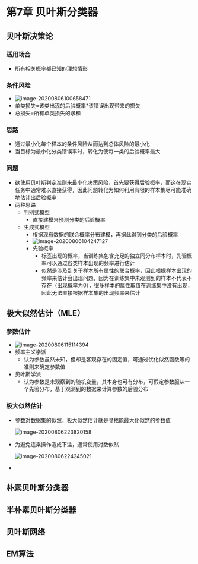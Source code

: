 # 第7章 贝叶斯分类器

## 贝叶斯决策论

### 适用场合

- 所有相关概率都已知的理想情形

### 条件风险

- ![image-20200806100658471](https://i.loli.net/2020/08/06/zFc2x3R7BZ6fLt8.png)
- 单类损失=该类出现的后验概率*该错误出现带来的损失
- 总损失=所有单类损失的求和

### 思路

- 通过最小化每个样本的条件风险从而达到总体风险的最小化
- 当目标为最小化分类错误率时，转化为使每一类的后验概率最大

### 问题

- 欲使用贝叶斯判定准则来最小化决策风险，首先要获得后验概率，而这在现实任务中通常难以直接获得，因此问题转化为如何利用有限的样本集尽可能准确地估计出后验概率
- 两种思路
  - 判别式模型
    - 直接建模来预测分类的后验概率
  - 生成式模型
    - 根据现有数据的联合概率分布建模，再据此得到分类的后验概率
    - ![image-20200806104247127](https://i.loli.net/2020/08/06/wviIRfxudbGFakt.png)
    - 先验概率
      - 标签出现的概率，当训练集包含充足的独立同分布样本时，先验概率可以通过各类样本出现的频率进行估计
      - 似然是涉及到关于样本所有属性的联合概率，因此根据样本出现的频率来估计会出现问题，因为在训练集中未观测到的样本不代表不存在（出现概率为0），很多样本的属性取值在训练集中没有出现，因此无法直接根据样本集的出现频率来估计

## 极大似然估计（MLE）

### 参数估计

- ![image-20200806115114394](https://i.loli.net/2020/08/06/4NH2t9FnVwjCuYp.png)
- 频率主义学派
  - 认为参数虽然未知，但却是客观存在的固定值，可通过优化似然函数等的准则来确定参数值
- 贝叶斯学派
  - 认为参数是未观察到的随机变量，其本身也可有分布，可假定参数服从一个先验分布，基于观测到的数据来计算参数的后验分布

### 极大似然估计

- 参数对数据集的似然，极大似然估计就是寻找能最大化似然的参数值

  ![image-20200806223820158](https://i.loli.net/2020/08/06/jHubrI4UQpx2yAz.png)

- 为避免连乘操作造成下溢，通常使用对数似然

  ![image-20200806224245021](https://i.loli.net/2020/08/06/bXpYdxr1h3olWRy.png)

- 

## 朴素贝叶斯分类器



## 半朴素贝叶斯分类器

## 贝叶斯网络

## EM算法


